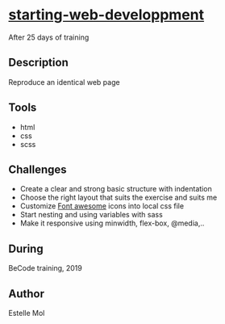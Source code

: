 # [starting-web-developpment](https://estelle111.github.io/starting-web-developpment/)
After 25 days of training

## Description
Reproduce an identical web page

## Tools
* html
* css
* scss

## Challenges
* Create a clear and strong basic structure with indentation
* Choose the right layout that suits the exercise and suits me
* Customize [Font awesome](https://origin.fontawesome.com/) icons into local css file
* Start nesting and using variables with sass
* Make it responsive using minwidth, flex-box, @media,..

## During
BeCode training, 2019

## Author
Estelle Mol
